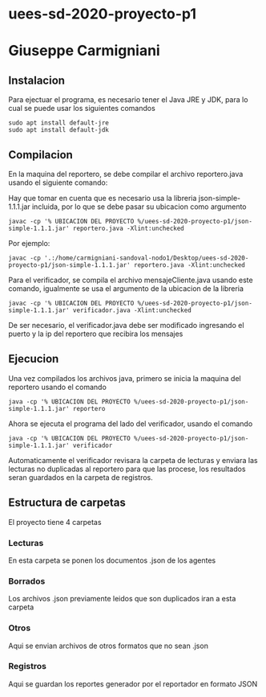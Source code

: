 # uees-sd-2020-proyecto-p1
# Giuseppe Carmigniani

## Instalacion

Para ejectuar el programa, es necesario tener el Java JRE y JDK, para lo cual se puede usar los siguientes comandos

```
sudo apt install default-jre
sudo apt install default-jdk
```
## Compilacion

En la maquina del reportero, se debe compilar el archivo reportero.java usando el siguiente comando:

Hay que tomar en cuenta que es necesario usa la libreria json-simple-1.1.1.jar incluida, por lo que se debe pasar su ubicacion como argumento

```
javac -cp '% UBICACION DEL PROYECTO %/uees-sd-2020-proyecto-p1/json-simple-1.1.1.jar' reportero.java -Xlint:unchecked
```
Por ejemplo: 
```
javac -cp '.:/home/carmigniani-sandoval-nodo1/Desktop/uees-sd-2020-proyecto-p1/json-simple-1.1.1.jar' reportero.java -Xlint:unchecked
```

Para el verificador, se compila el archivo mensajeCliente.java usando este comando, igualmente se usa el argumento de la ubicacion de la libreria

```
javac -cp '% UBICACION DEL PROYECTO %/uees-sd-2020-proyecto-p1/json-simple-1.1.1.jar' verificador.java -Xlint:unchecked
```

De ser necesario, el verificador.java debe ser modificado ingresando el puerto y la ip del reportero que recibira los mensajes

## Ejecucion

Una vez compilados los archivos java, primero se inicia la maquina del reportero usando el comando
```
java -cp '% UBICACION DEL PROYECTO %/uees-sd-2020-proyecto-p1/json-simple-1.1.1.jar' reportero
```

Ahora se ejecuta el programa del lado del verificador, usando el comando
```
java -cp '% UBICACION DEL PROYECTO %/uees-sd-2020-proyecto-p1/json-simple-1.1.1.jar' verificador
```

Automaticamente el verificador revisara la carpeta de lecturas y enviara las lecturas no duplicadas al reportero para que las procese, los resultados seran guardados en la carpeta de registros.

## Estructura de carpetas

El proyecto tiene 4 carpetas

### Lecturas
En esta carpeta se ponen los documentos .json de los agentes

### Borrados
Los archivos .json previamente leidos que son duplicados iran a esta carpeta

### Otros
Aqui se envian archivos de otros formatos que no sean .json 

### Registros
Aqui se guardan los reportes generador por el reportador en formato JSON 
